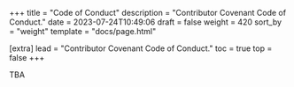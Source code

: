 +++
title = "Code of Conduct"
description = "Contributor Covenant Code of Conduct."
date = 2023-07-24T10:49:06
draft = false
weight = 420
sort_by = "weight"
template = "docs/page.html"

[extra]
lead = "Contributor Covenant Code of Conduct."
toc = true
top = false
+++

TBA